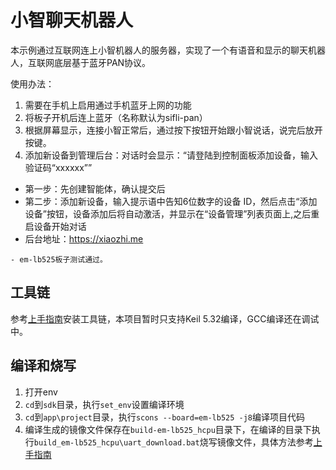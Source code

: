 # 小智聊天机器人
本示例通过互联网连上小智机器人的服务器，实现了一个有语音和显示的聊天机器人，互联网底层基于蓝牙PAN协议。

使用办法：
1. 需要在手机上启用通过手机蓝牙上网的功能
2. 将板子开机后连上蓝牙（名称默认为sifli-pan）
3. 根据屏幕显示，连接小智正常后，通过按下按钮开始跟小智说话，说完后放开按键。
4. 添加新设备到管理后台：对话时会显示：“请登陆到控制面板添加设备，输入验证码“xxxxxx””
- 第一步：先创建智能体，确认提交后
- 第二步：添加新设备，输入提示语中告知6位数字的设备 ID，然后点击“添加设备”按钮，设备添加后将自动激活，并显示在“设备管理”列表页面上,之后重启设备开始对话
- 后台地址：https://xiaozhi.me

```{note}
- em-lb525板子测试通过。
```

## 工具链
参考[上手指南](https://docs.sifli.com/projects/sdk/v2.3/sf32lb52x/quickstart/get-started.html)安装工具链，本项目暂时只支持Keil 5.32编译，GCC编译还在调试中。

## 编译和烧写
1. 打开env
1. `cd`到`sdk`目录，执行`set_env`设置编译环境
1. `cd`到`app\project`目录，执行`scons --board=em-lb525 -j8`编译项目代码
1. 编译生成的镜像文件保存在`build-em-lb525_hcpu`目录下，在编译的目录下执行`build_em-lb525_hcpu\uart_download.bat`烧写镜像文件，具体方法参考[上手指南](https://docs.sifli.com/projects/sdk/v2.3/sf32lb52x/quickstart/get-started.html)

